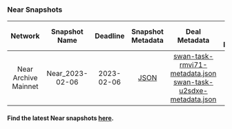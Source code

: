 ### Near Snapshots

| Network | Snapshot Name | Deadline | Snapshot Metadata | Deal Metadata | Deal Metadata NFT(opensea) |
| :-: | :-: | :-: | :-: | :-: | :-: |
| Near Archive Mainnet | Near_2023-02-06 | 2023-02-06 | [JSON](2023-02-06_near_snap/near-snap-20230206-car-01.json ':include') | [swan-task-rmvi71-metadata.json](2023-02-06_near_snap/swan-task-rmvi71-metadata.json ':include') <br> [swan-task-u2sdxe-metadata.json](2023-02-06_near_snap/swan-task-u2sdxe-metadata.json ':include') | [swan-task-rmvi71-metadata.nft](https://opensea.io/assets/matic/0xa6787587159c017ad83fe28e746fcfae0dd91383/192) <br> [swan-task-u2sdxe-metadata.nft](https://opensea.io/assets/matic/0xa6787587159c017ad83fe28e746fcfae0dd91383/193) |

#### Find the latest Near snapshots [here](https://near-nodes.io/intro/node-data-snapshots).
